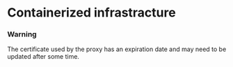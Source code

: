 # Containerized infrastracture
### Warning
The certificate used by the proxy has an expiration date and may need to be updated after some time.